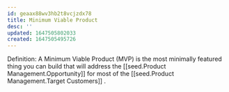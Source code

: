 ```yaml
---
id: geaax88wv3hb2t8vcjzdx78
title: Minimum Viable Product
desc: ''
updated: 1647505802033
created: 1647505495726
---
```



Definition: A Minimum Viable Product (MVP)  is the most minimally featured thing you can build that will address the [[seed.Product Management.Opportunity]] for most of the [[seed.Product Management.Target Customers]] .



